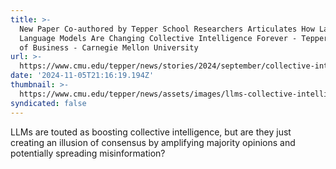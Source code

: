 ```yaml
---
title: >-
  New Paper Co-authored by Tepper School Researchers Articulates How Large
  Language Models Are Changing Collective Intelligence Forever - Tepper School
  of Business - Carnegie Mellon University
url: >-
  https://www.cmu.edu/tepper/news/stories/2024/september/collective-intelligence-and-llms.html
date: '2024-11-05T21:16:19.194Z'
thumbnail: >-
  https://www.cmu.edu/tepper/news/assets/images/llms-collective-intelligence.webp
syndicated: false
---
```

LLMs are touted as boosting collective intelligence, but are they just creating an illusion of consensus by amplifying majority opinions and potentially spreading misinformation?
